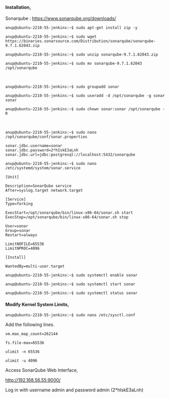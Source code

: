 #### Installation,

Sonarqube : https://www.sonarqube.org/downloads/

`anup@ubuntu-2210-55-jenkins:~$ sudo apt-get install zip -y`

`anup@ubuntu-2210-55-jenkins:~$ sudo wget https://binaries.sonarsource.com/Distribution/sonarqube/sonarqube-9.7.1.62043.zip`

`anup@ubuntu-2210-55-jenkins:~$ sudo unzip sonarqube-9.7.1.62043.zip `

`anup@ubuntu-2210-55-jenkins:~$ sudo mv sonarqube-9.7.1.62043 /opt/sonarqube`

<br>

`anup@ubuntu-2210-55-jenkins:~$ sudo groupadd sonar`

`anup@ubuntu-2210-55-jenkins:~$ sudo useradd -d /opt/sonarqube -g sonar sonar`

`anup@ubuntu-2210-55-jenkins:~$ sudo chown sonar:sonar /opt/sonarqube -R`

<br>

`anup@ubuntu-2210-55-jenkins:~$ sudo nano /opt/sonarqube/conf/sonar.properties`

    sonar.jdbc.username=sonar
    sonar.jdbc.password=2*hIskE3aLnh
    sonar.jdbc.url=jdbc:postgresql://localhost:5432/sonarqube
    
`anup@ubuntu-2210-55-jenkins:~$ sudo nano /etc/systemd/system/sonar.service`

    [Unit]
    
    Description=SonarQube service
    After=syslog.target network.target
    
    [Service]
    Type=forking
    
    ExecStart=/opt/sonarqube/bin/linux-x86-64/sonar.sh start
    ExecStop=/opt/sonarqube/bin/linux-x86-64/sonar.sh stop
    
    User=sonar
    Group=sonar
    Restart=always
    
    LimitNOFILE=65536
    LimitNPROC=4096
    
    [Install]
    
    WantedBy=multi-user.target
  

`anup@ubuntu-2210-55-jenkins:~$ sudo systemctl enable sonar`

`anup@ubuntu-2210-55-jenkins:~$ sudo systemctl start sonar`

`anup@ubuntu-2210-55-jenkins:~$ sudo systemctl status sonar`


#### Modify Kernel System Limits,

`anup@ubuntu-2210-55-jenkins:~$ sudo nano /etc/sysctl.conf`

Add the following lines.

    vm.max_map_count=262144
    
    fs.file-max=65536
    
    ulimit -n 65536
    
    ulimit -u 4096
    
    
Access SonarQube Web Interface,

http://192.168.56.55:9000/

Log in with username admin and password admin (2*hIskE3aLnh)

